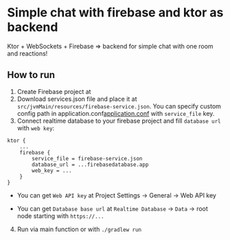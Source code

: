 # Simple chat with firebase and ktor as backend

Ktor + WebSockets + Firebase => backend for simple chat with one room and reactions!

## How to run

1. Create Firebase project at 
2. Download services.json file and place it at `src/jvmMain/resources/firebase-service.json`. 
You can specify custom config path in application.conf[application.conf](src%2FjvmMain%2Fresources%2Fapplication.conf) with `service_file` key.
3. Connect realtime database to your firebase project and fill `database url` with `web key`:
```hocon
ktor {
    ...
    firebase {
        service_file = firebase-service.json
        database_url = ...firebasedatabase.app
        web_key = ...
    }
}
```

- You can get `Web API key` at Project Settings -> General -> Web API key

- You can get `Database base url` at `Realtime Database` -> `Data` -> root node starting with `https://...`

4. Run via main function or with `./gradlew run` 
